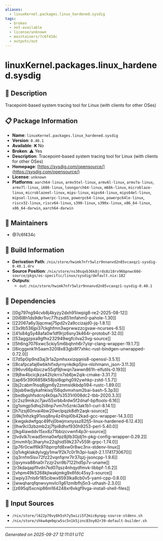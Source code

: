 ```yaml
---
aliases:
  - linuxKernel.packages.linux_hardened.sysdig
tags:
  - broken
  - not-available
  - license/unknown
  - maintainers/7c6f434c
  - outputs/out
---
```


# linuxKernel.packages.linux_hardened.sysdig

## 📝 Description

Tracepoint-based system tracing tool for Linux (with clients for other OSes)

## 📋 Package Information

- **Name**: `linuxKernel.packages.linux_hardened.sysdig`
- **Version**: `0.40.1`
- **Available**: ❌ No
- **Broken**: ⚠️ Yes
- **Description**: Tracepoint-based system tracing tool for Linux (with clients for other OSes)
- **Homepage**: [https://sysdig.com/opensource/](https://sysdig.com/opensource/)
- **License**: `unknown`
- **Platforms**: `aarch64-linux`, `armv5tel-linux`, `armv6l-linux`, `armv7a-linux`, `armv7l-linux`, `i686-linux`, `loongarch64-linux`, `m68k-linux`, `microblaze-linux`, `microblazeel-linux`, `mips-linux`, `mips64-linux`, `mips64el-linux`, `mipsel-linux`, `powerpc-linux`, `powerpc64-linux`, `powerpc64le-linux`, `riscv32-linux`, `riscv64-linux`, `s390-linux`, `s390x-linux`, `x86_64-linux`, `x86_64-darwin`, `aarch64-darwin`
## 👥 Maintainers

- @7c6f434c


## 🔧 Build Information

- **Derivation Path**: `/nix/store/hwimk7nfr5wlzr9nnanvd2n85vcaxqz1-sysdig-0.40.1.drv`
- **Source Position**: `/nix/store/ns30sqxb36k8jrds8z18rv96bpnwc60d-source/pkgs/os-specific/linux/sysdig/default.nix:182`
- **Outputs**:
  - `out`:  `/nix/store/hwimk7nfr5wlzr9nnanvd2n85vcaxqz1-sysdig-0.40.1`

## 🔗 Dependencies

- [[0g797ng94cvb8j4kyzy2dxh91iiwpig8-re2-2025-08-12]]
- [[0i6l8h1ds9dkr1ivc77hzsdl51mfahm0-pahole-1.30]]
- [[22067a6y3jqcmwj75pd2v2a9ccizajd0-jq-1.8.1]]
- [[3x9b536jpi37ckghfmn3wprwwzzcgvaw-ncurses-6.5]]
- [[41s84g5y48afa0w1df9rjz6sny3k464r-protobuf-32.0]]
- [[53aggzpxa9gfhx232949wgfcilva23vg-source]]
- [[5h6ng7076xwc5ckiy5m6bqhnh6r7ylqr-clang-wrapper-19.1.7]]
- [[6icggxnk1h5aam320l8x83gbi8f7xhkc-rust-bindgen-unwrapped-0.72.0]]
- [[7d5p0ip9nd3aj3r1a2pmhsxxizqqnis8-openssl-3.5.1]]
- [[8cafpcafaj6wbkhifxdyrnynkdkp5jnx-nlohmann_json-3.11.3]]
- [[96vv66p4biczw55qf9jhwqn7awwn861h-elfutils-0.193]]
- [[9j8w4bcicjkza42lizkrrx7sb6jw2qik-cmake-3.31.7]]
- [[ap65r3906858k58jisl8qphg092ywhkp-zstd-1.5.7]]
- [[bj2cabm1hsq8jgm6y2znmsldkbdp1i94-rustc-1.89.0]]
- [[bjsb6wdjykafnkixq156qdvmxhsm2bai-bash-5.3p3]]
- [[bxdbgshfsdcnj4k0qa7s3531rl008dc2-tbb-2020.3.3]]
- [[c2sz9mikzc7javi55xrbb4rdw5f2dnaf-bpftools-6.16]]
- [[g1smgp5dhq2ii8np7vm7n5znki3ak1b1-curl-8.14.1]]
- [[h7izsj60nvai4bw20wclpqzk8dfr2aqk-source]]
- [[i9kj1nhzkg91xsq8ny4z4hipl0b42kad-gcc-wrapper-14.3.0]]
- [[kwgskdwfgqc49fvj0bwjmxnyssz82fj5-linux-hardened-6.12.43]]
- [[lhw9cl3zbzmb2zj7fpi8dhxf930h9253-perl-5.40.0]]
- [[lkg4lawddv15xx8z71bbizcvwnfi4p3r-source]]
- [[lvdvlk7cwad5mna0wfpz8jllb30jdj1n-pkg-config-wrapper-0.29.2]]
- [[mvmh1jc3haryhx22qjhid59k237v559l-grpc-1.74.0]]
- [[p76r0cwlf6k97ibprrpfd8xw0r8wc3nx-stdenv-linux]]
- [[q1vkgklakdylvgjy1mw1f2k7c0r1h3pi-luajit-2.1.1741730670]]
- [[q3rnfm5lsv72fz22vqnfqrnr7lr37qzj-jsoncpp-1.9.6]]
- [[qvynva88na0r7zzjr2sn9b7122hd5p7v-uname]]
- [[r3kdaqapfllvdn7kd07qsz4nhqydfmvk-libbpf-1.6.2]]
- [[vhpm49k5268kjlwakjmkg9x6fdc45sy3-source]]
- [[wpiy37nls6r185cibwx6593lka8cb0v5-yaml-cpp-0.8.0]]
- [[wwqharqfqnwvymvlci1g61zmlbfhj5n3-uthash-2.3.0]]
- [[z695ql5xcnip86m164248xr6vkgf9vga-install-shell-files]]

## 📁 Input Sources

- `/nix/store/l622p70vy8k5sh7y5wizi5f2mic6ynpg-source-stdenv.sh`
- `/nix/store/shkw4qm9qcw5sc5n1k5jznc83ny02r39-default-builder.sh`

---
*Generated on 2025-09-27 12:11:01 UTC*
